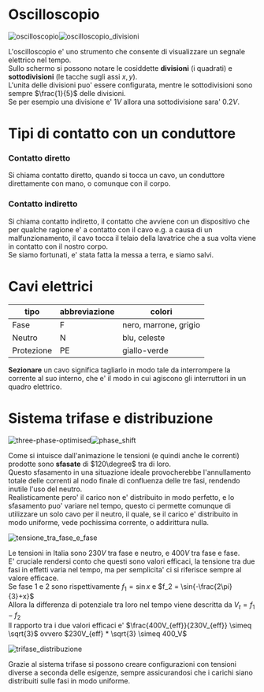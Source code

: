 # Oscilloscopio  

![oscilloscopio](https://user-images.githubusercontent.com/7195133/195995150-602c58f5-290f-4ab6-a8f3-7159d3e07986.jpg)![oscilloscopio_divisioni](https://user-images.githubusercontent.com/7195133/195994724-435a73e8-163a-4487-8a97-890d9f3d81f5.jpg)  

L'oscilloscopio e' uno strumento che consente di visualizzare un segnale elettrico nel tempo.  
Sullo schermo si possono notare le cosiddette **divisioni** (i quadrati) e **sottodivisioni** (le tacche sugli assi $x,y$).  
L'unita delle divisioni puo' essere configurata, mentre le sottodivisioni sono sempre $\frac{1}{5}$ delle divisioni.  
Se per esempio una divisione e' $1V$ allora una sottodivisione sara' $0.2V$.



# Tipi di contatto con un conduttore  

### Contatto diretto  
Si chiama contatto diretto, quando si tocca un cavo, un conduttore direttamente con mano, o comunque con il corpo.  

### Contatto indiretto  
Si chiama contatto indiretto, il contatto che avviene con un dispositivo che per qualche ragione e' a contatto con il cavo e.g. a causa di un malfunzionamento, il cavo tocca il telaio della lavatrice che a sua volta viene in contatto con il nostro corpo.  
Se siamo fortunati, e' stata fatta la messa a terra, e siamo salvi. 


# Cavi elettrici  

|tipo|abbreviazione|colori|
|--|--|--|
|Fase|F|nero, marrone, grigio|
|Neutro|N|blu, celeste|
|Protezione|PE|giallo-verde|

**Sezionare** un cavo significa tagliarlo in modo tale da interrompere la corrente al suo interno, che e' il modo in cui agiscono gli interruttori in un quadro elettrico.  


# Sistema trifase e distribuzione  

![three-phase-optimised](https://user-images.githubusercontent.com/7195133/195997060-739e3a6f-50dc-43cc-ad95-1ba4398a600d.gif)![phase_shift](https://user-images.githubusercontent.com/7195133/195997366-984b02f8-a964-406f-8803-0df44a3f509b.jpg)


Come si intuisce dall'animazione le tensioni (e quindi anche le correnti) prodotte sono **sfasate** di $120\degree$ tra di loro.  
Questo sfasamento in una situazione ideale provocherebbe l'annullamento totale delle correnti al nodo finale di confluenza delle tre fasi, rendendo inutile l'uso del neutro.  
Realisticamente pero' il carico non e' distribuito in modo perfetto, e lo sfasamento puo' variare nel tempo, questo ci permette comunque di utilizzare un solo cavo per il neutro, il quale, se il carico e' distribuito in modo uniforme, vede pochissima corrente, o addirittura nulla.  

![tensione_tra_fase_e_fase](https://user-images.githubusercontent.com/7195133/196024846-cbef5057-09d4-405b-9110-ab75e2e7ddc4.jpg)

Le tensioni in Italia sono $230V$ tra fase e neutro, e $400V$ tra fase e fase.  
E' cruciale rendersi conto che questi sono valori efficaci, la tensione tra due fasi in effetti varia nel tempo, ma per semplicita' ci si riferisce sempre al valore efficace.  
Se fase 1 e 2 sono rispettivamente $f_1 = \sin{x}$ e $f_2 = \sin{-\frac{2\pi}{3}+x}$  
Allora la differenza di potenziale tra loro nel tempo viene descritta da $V_t = f_1 - f_2$  
Il rapporto tra i due valori efficaci e' $\frac{400V_{eff}}{230V_{eff}} \simeq \sqrt{3}$  ovvero  $230V_{eff} * \sqrt{3} \simeq 400_V$  

![trifase_distribuzione](https://user-images.githubusercontent.com/7195133/195996852-ce9eb3f5-564f-4551-8572-958aaddaf72b.jpg)  

Grazie al sistema trifase si possono creare configurazioni con tensioni diverse a seconda delle esigenze, sempre assicurandosi che i carichi siano distribuiti sulle fasi in modo uniforme.







